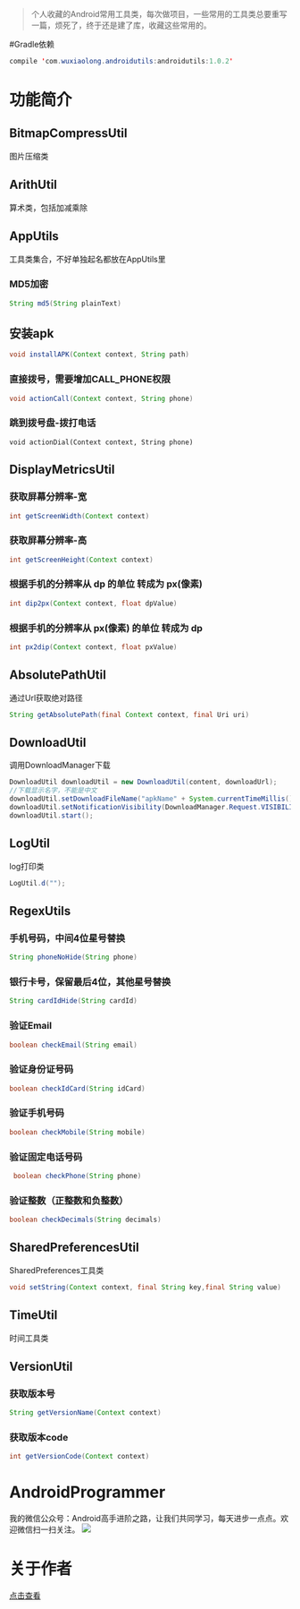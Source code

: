 > 个人收藏的Android常用工具类，每次做项目，一些常用的工具类总要重写一篇，烦死了，终于还是建了库，收藏这些常用的。

#Gradle依赖
```java
compile 'com.wuxiaolong.androidutils:androidutils:1.0.2'
```
# 功能简介
## BitmapCompressUtil
图片压缩类

## ArithUtil
算术类，包括加减乘除

## AppUtils
工具类集合，不好单独起名都放在AppUtils里
### MD5加密
```java
String md5(String plainText)
```

## 安装apk
```java
void installAPK(Context context, String path)
```

### 直接拨号，需要增加CALL_PHONE权限
```java
void actionCall(Context context, String phone)
```

### 跳到拨号盘-拨打电话
```
void actionDial(Context context, String phone)
```
## DisplayMetricsUtil
### 获取屏幕分辨率-宽
```java
int getScreenWidth(Context context)
```
### 获取屏幕分辨率-高
```java
int getScreenHeight(Context context)
```
### 根据手机的分辨率从 dp 的单位 转成为 px(像素)
```java
int dip2px(Context context, float dpValue)
```
### 根据手机的分辨率从 px(像素) 的单位 转成为 dp
```java
int px2dip(Context context, float pxValue)
```

## AbsolutePathUtil
通过Url获取绝对路径
```java
String getAbsolutePath(final Context context, final Uri uri)
```

## DownloadUtil
调用DownloadManager下载
```java
DownloadUtil downloadUtil = new DownloadUtil(content, downloadUrl);
//下载显示名字，不能是中文
downloadUtil.setDownloadFileName("apkName" + System.currentTimeMillis() + ".apk");
downloadUtil.setNotificationVisibility(DownloadManager.Request.VISIBILITY_VISIBLE_NOTIFY_COMPLETED);
downloadUtil.start();
```
## LogUtil
log打印类
```java
LogUtil.d("");
```
## RegexUtils
### 手机号码，中间4位星号替换
```java
String phoneNoHide(String phone)
```
### 银行卡号，保留最后4位，其他星号替换
```java
String cardIdHide(String cardId)
```
### 验证Email
```java
boolean checkEmail(String email)
```
### 验证身份证号码
```java
boolean checkIdCard(String idCard)
```
### 验证手机号码
```java
boolean checkMobile(String mobile)
```
### 验证固定电话号码
```java
 boolean checkPhone(String phone)
```
### 验证整数（正整数和负整数）
```java
boolean checkDecimals(String decimals)
```
## SharedPreferencesUtil
SharedPreferences工具类
```java
void setString(Context context, final String key,final String value)
```
## TimeUtil
时间工具类	

## VersionUtil
### 获取版本号
```java
String getVersionName(Context context)
```
### 获取版本code
```java
int getVersionCode(Context context)
```
# AndroidProgrammer
我的微信公众号：Android高手进阶之路，让我们共同学习，每天进步一点点。欢迎微信扫一扫关注。
![](http://7q5c2h.com1.z0.glb.clouddn.com/qrcode_AndroidProgrammer.jpg)

# 关于作者
[点击查看](http://wuxiaolong.me/about/)
